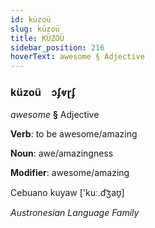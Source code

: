 ```yaml
---
id: küzoü
slug: küzoü
title: KÜZOÜ
sidebar_position: 216
hoverText: awesome § Adjective
---
```


### küzoü&emsp;<span kind="abugida">ɔʄⱴɽʄ</span>

*awesome* **§** Adjective

**Verb**: to be awesome/amazing

**Noun**: awe/amazingness

**Modifier**: awesome/amazing

Cebuano kuyaw ['kuː.d͡ʒaʊ̯]

*Austronesian Language Family*